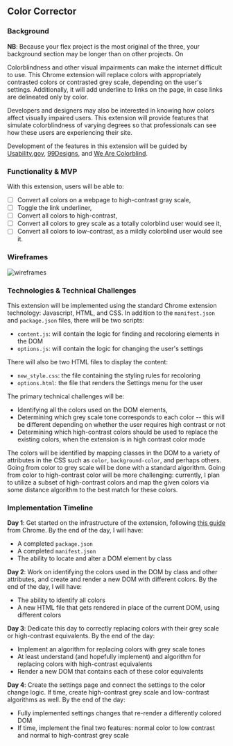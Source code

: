 ## Color Corrector

### Background

**NB**: Because your flex project is the most original of the three, your background section may be longer than on other projects.  On

Colorblindness and other visual impairments can make the internet difficult to use.  This Chrome extension will replace colors with appropriately contrasted colors or contrasted grey scale, depending on the user's settings.  Additionally, it will add underline to links on the page, in case links are delineated only by color.  

Developers and designers may also be interested in knowing how colors affect visually impaired users. This extension will provide features that simulate colorblindness of varying degrees so that professionals can see how these users are experiencing their site.  

Development of the features in this extension will be guided by <a href="https://www.usability.gov/get-involved/blog/2010/02/color-blindness.html">Usability.gov</a>, <a href="https://99designs.com/blog/tips/designers-need-to-understand-color-blindness/">99Designs</a>, and <a href="http://wearecolorblind.com">We Are Colorblind</a>.

### Functionality & MVP

With this extension, users will be able to:

- [ ] Convert all colors on a webpage to high-contrast gray scale,
- [ ] Toggle the link underliner,
- [ ] Convert all colors to high-contrast,
- [ ] Convert all colors to grey scale as a totally colorblind user would see it,
- [ ] Convert all colors to low-contrast, as a mildly colorblind user would see it.

### Wireframes

![wireframes](https://github.com/appacademy/job-search-curriculum/blob/master/job-search-projects/images/flex-settings.png)

### Technologies & Technical Challenges

This extension will be implemented using the standard Chrome extension technology: Javascript, HTML, and CSS.  In addition to the `manifest.json` and `package.json` files, there will be two scripts:

- `content.js`: will contain the logic for finding and recoloring elements in the DOM
- `options.js`: will contain the logic for changing the user's settings

There will also be two HTML files to display the content:

- `new_style.css`: the file containing the styling rules for recoloring
- `options.html`: the file that renders the Settings menu for the user

The primary technical challenges will be:

- Identifying all the colors used on the DOM elements,
- Determining which grey scale tone corresponds to each color -- this will be different depending on whether the user requires high contrast or not
- Determining which high-contrast colors should be used to replace the existing colors, when the extension is in high contrast color mode

The colors will be identified by mapping classes in the DOM to a variety of attributes in the CSS such as `color`, `background-color`, and perhaps others.  Going from color to grey scale will be done with a standard algorithm.  Going from color to high-contrast color will be more challenging: currently, I plan to utilize a subset of high-contrast colors and map the given colors via some distance algorithm to the best match for these colors.  

### Implementation Timeline

**Day 1**: Get started on the infrastructure of the extension, following <a href="https://developer.chrome.com/extensions/getstarted">this guide</a> from Chrome.  By the end of the day, I will have:

- A completed `package.json`
- A completed `manifest.json`
- The ability to locate and alter a DOM element by class

**Day 2**: Work on identifying the colors used in the DOM by class and other attributes, and create and render a new DOM with different colors.  By the end of the day, I will have:

- The ability to identify all colors
- A new HTML file that gets rendered in place of the current DOM, using different colors

**Day 3**: Dedicate this day to correctly replacing colors with their grey scale or high-contrast equivalents.  By the end of the day:

- Implement an algorithm for replacing colors with grey scale tones
- At least understand (and hopefully implement) and algorithm for replacing colors with high-contrast equivalents
- Render a new DOM that contains each of these color equivalents

**Day 4**: Create the settings page and connect the settings to the color change logic.  If time, create high-contrast grey scale and low-contrast algorithms as well.  By the end of the day:

- Fully implemented settings changes that re-render a differently colored DOM
- If time, implement the final two features: normal color to low contrast and normal to high-contrast grey scale

